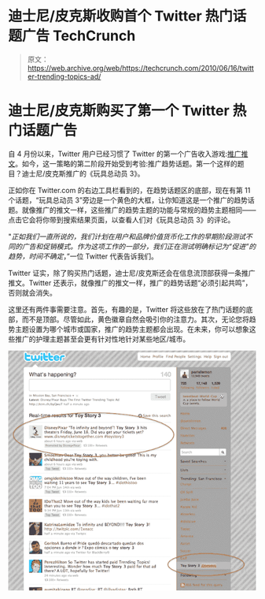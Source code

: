 # 迪士尼/皮克斯收购首个 Twitter 热门话题广告 TechCrunch

> 原文：<https://web.archive.org/web/https://techcrunch.com/2010/06/16/twitter-trending-topics-ad/>

# 迪士尼/皮克斯购买了第一个 Twitter 热门话题广告

自 4 月份以来，Twitter 用户已经习惯了 Twitter 的第一个广告收入游戏:[推广推文](https://web.archive.org/web/20230204211641/https://techcrunch.com/2010/04/12/full-details-on-twitters-long-awaited-ad-platform/)。如今，这一策略的第二阶段开始受到考验:推广趋势话题。第一个这样的题目？迪士尼/皮克斯推广的《玩具总动员 3》。

正如你在 Twitter.com 的右边工具栏看到的，在趋势话题区的底部，现在有第 11 个话题，“玩具总动员 3”旁边是一个黄色的大框，让你知道这是一个推广的趋势话题。就像推广的推文一样，这些推广的趋势主题的功能与常规的趋势主题相同——点击它会将你带到搜索结果页面，以查看人们对《玩具总动员 3》的评论。

"*正如我们一直所说的，我们计划在用户和品牌价值货币化工作的早期阶段测试不同的广告和促销模式。作为这项工作的一部分，我们正在测试明确标记为“促进”的趋势，时间不确定*，”一位 Twitter 代表告诉我们。

Twitter 证实，除了购买热门话题，迪士尼/皮克斯还会在信息流顶部获得一条推广推文。Twitter 还表示，就像推广的推文一样，推广的趋势话题“必须引起共鸣”，否则就会消失。

这里还有两件事需要注意。首先，有趣的是，Twitter 将这些放在了热门话题的底部，而不是顶部。尽管如此，黄色徽章自然会吸引你的注意力。其次，无论您将趋势主题设置为哪个城市或国家，推广的趋势主题都会出现。在未来，你可以想象这些推广的护理主题甚至会更有针对性地针对某些地区/城市。

![](img/2ba38f95028e594237830b2fbd419440.png "111")